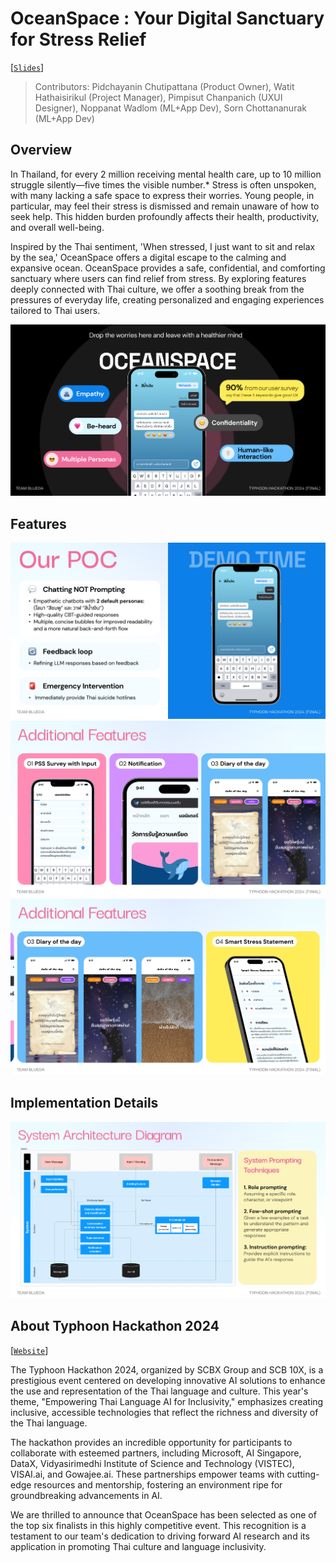 # OceanSpace : Your Digital Sanctuary for Stress Relief
[[`Slides`](https://www.figma.com/deck/TlA4E86wSU4GRxtJ0nB0XD)]

> Contributors: Pidchayanin Chutipattana (Product Owner), Watit Hathaisirikul (Project Manager), Pimpisut Chanpanich (UXUI Designer), Noppanat Wadlom (ML+App Dev), Sorn Chottananurak (ML+App Dev)



## Overview
In Thailand, for every 2 million receiving mental health care, up to 10 million struggle silently—five times the visible number.* Stress is often unspoken, with many lacking a safe space to express their worries. Young people, in particular, may feel their stress is dismissed and remain unaware of how to seek help. This hidden burden profoundly affects their health, productivity, and overall well-being.

Inspired by the Thai sentiment, 'When stressed, I just want to sit and relax by the sea,' OceanSpace offers a digital escape to the calming and expansive ocean. OceanSpace provides a safe, confidential, and comforting sanctuary where users can find relief from stress. By exploring features deeply connected with Thai culture, we offer a soothing break from the pressures of everyday life, creating personalized and engaging experiences tailored to Thai users.

<p align="center">
<img src="fig/overview.png">
</p>

## Features

<p align="center">
<img src="fig/main_feats.png">
<img src="fig/additional_feats_1.png">
<img src="fig/additional_feats_2.png">
</p>

## Implementation Details

<p align="center">
<img src="fig/sys_arch.png">
</p>

## About Typhoon Hackathon 2024
[[`Website`]([https://www.figma.com/deck/TlA4E86wSU4GRxtJ0nB0XD](https://www.scb.co.th/en/about-us/news/may-2024/typhoon-hackathon-2024.html))]

The Typhoon Hackathon 2024, organized by SCBX Group and SCB 10X, is a prestigious event centered on developing innovative AI solutions to enhance the use and representation of the Thai language and culture. This year's theme, "Empowering Thai Language AI for Inclusivity," emphasizes creating inclusive, accessible technologies that reflect the richness and diversity of the Thai language.

The hackathon provides an incredible opportunity for participants to collaborate with esteemed partners, including Microsoft, AI Singapore, DataX, Vidyasirimedhi Institute of Science and Technology (VISTEC), VISAI.ai, and Gowajee.ai. These partnerships empower teams with cutting-edge resources and mentorship, fostering an environment ripe for groundbreaking advancements in AI.

We are thrilled to announce that OceanSpace has been selected as one of the top six finalists in this highly competitive event. This recognition is a testament to our team's dedication to driving forward AI research and its application in promoting Thai culture and language inclusivity.
